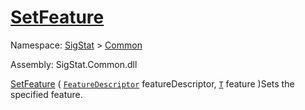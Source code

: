 # [SetFeature](./Signature-100663440.md)

Namespace: [SigStat]() > [Common](./../README.md)

Assembly: SigStat.Common.dll

[SetFeature](./Signature-100663440.md) ( [`FeatureDescriptor`](./../FeatureDescriptor.md) featureDescriptor, [`T`](./Signature-100663440.md) feature )Sets the specified feature.
